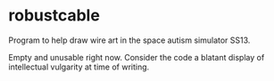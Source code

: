 robustcable
===========

Program to help draw wire art in the space autism simulator SS13.

Empty and unusable right now. Consider the code a blatant display of intellectual vulgarity at time of writing.
